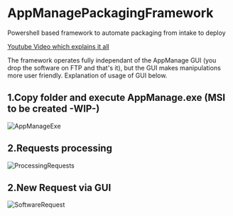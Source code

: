 # AppManagePackagingFramework
Powershell based framework to automate packaging from intake to deploy

[Youtube Video which explains it all](https://youtu.be/EpGtVk1JO1s)

The framework operates fully independant of the AppManage GUI (you drop the software on FTP and that's it), but the GUI makes manipulations more user friendly.
Explanation of usage of GUI below.

1.Copy folder and execute AppManage.exe (MSI to be created -WIP-)
---------------------------------------
![AppManageExe](https://user-images.githubusercontent.com/43472567/173605059-66ca7e22-a629-47e3-ab3e-47f9aed724a4.png)

2.Requests processing
---------------------------------------
![ProcessingRequests](https://user-images.githubusercontent.com/43472567/173606010-cbbc8f63-79dd-4afd-a35b-91a9be71a3fb.png)


2.New Request via GUI
---------------------------------------
![SoftwareRequest](https://user-images.githubusercontent.com/43472567/173606436-fc3f0db3-e157-4871-a0c1-9687b769cc4b.png)
